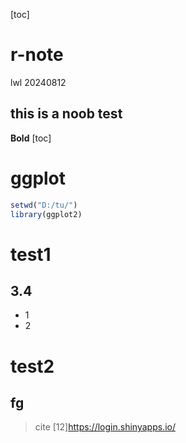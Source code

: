 [toc]
# r-note
lwl 20240812


## this is a noob test


**Bold**
[toc]
# ggplot
```R
setwd("D:/tu/")
library(ggplot2)
```
# test1
## 3.4
- 1
- 2
# test2
## fg
>cite
>[12]https://login.shinyapps.io/

